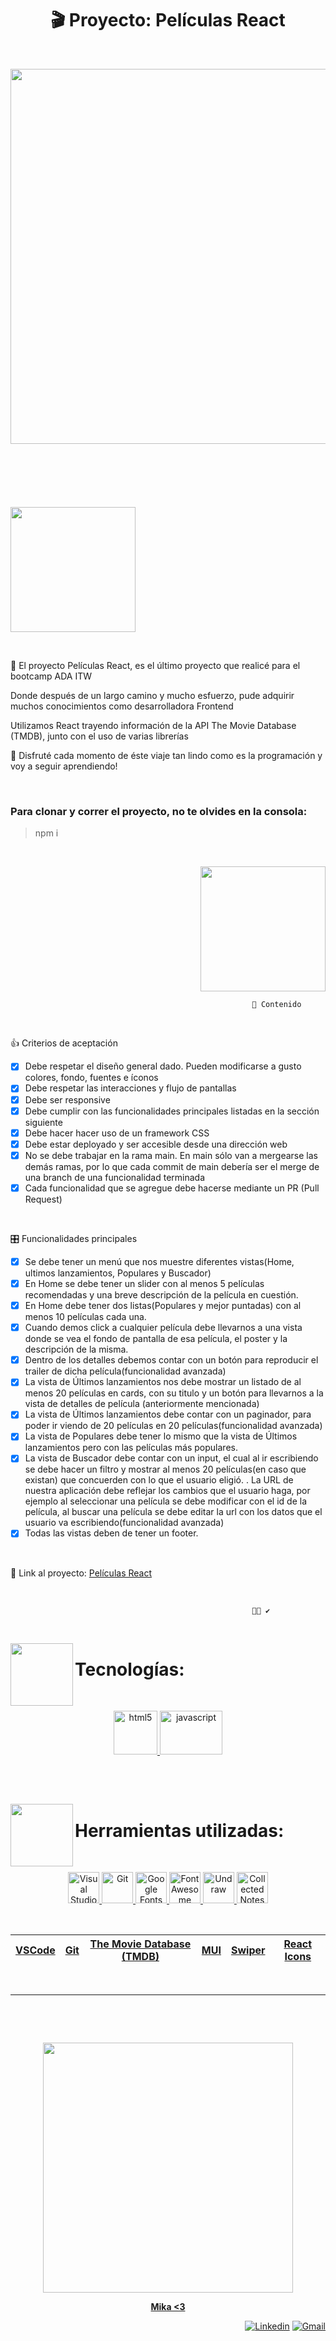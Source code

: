 <h1 align="center"> 🎬 Proyecto: Películas React</h1>

&nbsp;

<p align="center"><img src="https://c.tenor.com/HKpAobwCaGIAAAAd/countdown-movie-countdown.gif" width="600px"></p>
&nbsp;

#

&nbsp;
<p align="left"><img src="https://media4.giphy.com/media/VeBcPQ8afEgvTWQMt3/giphy.gif?cid=790b7611fc51b0426900693e448df2534fa9d7add18caafb&rid=giphy.gif&ct=s" width="200px"></p>

&nbsp;

<p>💜 El proyecto Películas React, es el último proyecto que realicé para el bootcamp ADA ITW</p>
<p>Donde después de un largo camino y mucho esfuerzo, pude adquirir muchos conocimientos como desarrolladora Frontend</p>

<p>Utilizamos React trayendo información de la API The Movie Database (TMDB), junto con el uso de varias librerías </p>
<p>🚀 Disfruté cada momento de éste viaje tan lindo como es la programación y voy a seguir aprendiendo!</p>


&nbsp;


<h3>Para clonar y correr el proyecto, no te olvides en la consola:</h3>

> npm i

&nbsp;

<p align="right"><img src="https://media3.giphy.com/media/AuZXGzk5qKRpG54Ewl/giphy.gif?cid=790b76112d439517ea952c56d083375a8c7c96b5973723d2&rid=giphy.gif&ct=s" width="200px"></p>


``` 
                                                      📌 Contenido
```
  
  
&nbsp;

👍 Criterios de aceptación


- [x] Debe respetar el diseño general dado. Pueden modificarse a gusto colores, fondo, fuentes e íconos
- [x] Debe respetar las interacciones y flujo de pantallas
- [x] Debe ser responsive
- [x] Debe cumplir con las funcionalidades principales listadas en la sección siguiente
- [x] Debe hacer hacer uso de un framework CSS
- [x] Debe estar deployado y ser accesible desde una dirección web
- [x] No se debe trabajar en la rama main. En main sólo van a mergearse las demás ramas, por lo que cada commit de main debería ser el merge de una branch de una funcionalidad terminada
- [x] Cada funcionalidad que se agregue debe hacerse mediante un PR (Pull Request)
 
&nbsp;

🎛 Funcionalidades principales


- [x] Se debe tener un menú que nos muestre diferentes vistas(Home, ultimos lanzamientos, Populares y Buscador)
- [x] En Home se debe tener un slider con al menos 5 películas recomendadas y una breve descripción de la película en cuestión.
- [x] En Home debe tener dos listas(Populares y mejor puntadas) con al menos 10 películas cada una.
- [x] Cuando demos click a cualquier película debe llevarnos a una vista donde se vea el fondo de pantalla de esa película, el poster y la descripción de la misma.
- [x] Dentro de los detalles debemos contar con un botón para reproducir el trailer de dicha película(funcionalidad avanzada)
- [x] La vista de Últimos lanzamientos nos debe mostrar un listado de al menos 20 películas en cards, con su titulo y un botón para llevarnos a la vista de detalles de película (anteriormente mencionada)
- [x] La vista de Últimos lanzamientos debe contar con un paginador, para poder ir viendo de 20 películas en 20 películas(funcionalidad avanzada)
- [x] La vista de Populares debe tener lo mismo que la vista de Últimos lanzamientos pero con las películas más populares.
- [x] La vista de Buscador debe contar con un input, el cual al ir escribiendo se debe hacer un filtro y mostrar al menos 20 películas(en caso que existan) que concuerden con lo que el usuario eligió. . La URL de nuestra aplicación debe reflejar los cambios que el usuario haga, por ejemplo al seleccionar una película se debe modificar con el id de la película, al buscar una película se debe editar la url con los datos que el usuario va escribiendo(funcionalidad avanzada)
- [x] Todas las vistas deben de tener un footer.
 
&nbsp;





<p align="">🎥 Link al proyecto: <a href="https://mikayalandino-peliculas-react.netlify.app/" target="_blank">Películas React</a></p>



&nbsp;





``` 
                                                      🐱‍🏍 ✔️
```
 
&nbsp;


<img align='left' src='https://media0.giphy.com/media/LmNwrBhejkK9EFP504/giphy.gif?cid=790b761151ba5a2875e67f464f448d7979c3e2e4a03c21dd&rid=giphy.gif&ct=g' width='100'>
<h1>Tecnologías:</h1> 
  



&nbsp;


<p align="center">
<a href="https://es.reactjs.org/" target="_blank"> 
            <img src="https://upload.wikimedia.org/wikipedia/commons/thumb/4/47/React.svg/1200px-React.svg.png" alt="html5" width="70" height="70"/> 
</a> 
<a href="https://sass-lang.com/" target="_blank"> 
    <img src="https://1000marcas.net/wp-content/uploads/2021/06/Sass-Logo-1.png" alt="javascript" width="100" height="70"/>  
  </a>
</p>




&nbsp;





&nbsp;



 <img align='left' src='https://media0.giphy.com/media/maNB0qAiRVAty/giphy.gif?cid=ecf05e47t1yx6oryxh0azk67l0d8dsli1dzd74lahislv03a&rid=giphy.gif&ct=g' width='100'>
<h1>Herramientas utilizadas: </h1> 




&nbsp;


<p align="center">
<a href="https://code.visualstudio.com/" target="_blank"> 
            <img src="https://3.bp.blogspot.com/-Llh8y6sZS7o/XV58r2nymuI/AAAAAAAAWLg/2sbFXI90FFo-2i7UjJ0DQrZJpBAjn9dSQCLcBGAs/s0/vscode.png" alt="Visual Studio Code" width="50" height="50"/> 
</a> 
            
            
<a href="https://git-scm.com/" target="_blank">
            <img src="https://miro.medium.com/max/325/1*zzvdRmHGGXONZpuQ2FeqsQ.png" alt="Git" width="50" height="50"/>  
</a>


<a href="https://www.themoviedb.org/" target="_blank">
            <img src="https://upload.wikimedia.org/wikipedia/commons/thumb/8/89/Tmdb.new.logo.svg/1280px-Tmdb.new.logo.svg.png" alt="Google Fonts" width="50" height="50"/>  
</a>


<a href="https://mui.com/" target="_blank"> 
            <img src="https://cdn.worldvectorlogo.com/logos/material-ui-1.svg" alt="FontAwesome" width="50" height="50"/> 
</a> 
            
            
<a href="https://swiperjs.com/" target="_blank">
            <img src="https://cms-assets.tutsplus.com/uploads/users/780/posts/39427/image-upload/68747470733a2f2f6769746875622e7375726d6f6e2e6d652f696d616765732f636f6d6d6f6e2f7377697065722d6c6f676f2e737667.svg" alt="Undraw" width="50" height="50"/>  
</a>


<a href="https://react-icons.github.io/react-icons/" target="_blank">
            <img src="https://camo.githubusercontent.com/48d099290b4cb2d7937bcd96e8497cf1845b54a810a6432c70cf944b60b40c77/68747470733a2f2f7261776769742e636f6d2f676f72616e67616a69632f72656163742d69636f6e732f6d61737465722f72656163742d69636f6e732e737667" alt="Collected Notes" width="50" height="50"/>  
</a>            
</p>


&nbsp;


|   [VSCode](https://code.visualstudio.com/)	|   [Git](https://git-scm.com/)	|   [The Movie Database (TMDB)](https://www.themoviedb.org/)	|  [MUI](https://mui.com/) 	|  [Swiper](https://swiperjs.com/) |  [React Icons](https://react-icons.github.io/react-icons/)	
|---	|---	|---	|---	|---	|---	|




&nbsp;



---





&nbsp;




&nbsp;





<p align="center"><img src="https://media1.giphy.com/media/82ozVGY6TnFCBmSpLt/giphy.gif?cid=790b7611df6157ff08193c2df2961f47f8afa11ff12a3f47&rid=giphy.gif&ct=s" width="400px"></p>

<p align="center"> <a href="https://github.com/Mikayalandino" target="_blank"> <b>Mika <3</b></a> </p> 

<p align="right"><a href="https://www.linkedin.com/in/Mikayalandino" target="_blank"><img src="https://img.shields.io/badge/-Mikayalandino-blue?style=flat-square&logo=Linkedin&logoColor=white&link=https://www.linkedin.com/in/Mikayalandino/" alt="Linkedin"/></a> <a href="mailto:micaelayalandino@gmail.com" target="_blank"><img src="https://img.shields.io/badge/Gmail-c14438?style=flat-square&logo=Gmail&logoColor=white&link=mailto:micealayalandino@gmail.com" alt="Gmail"/></a></p>
